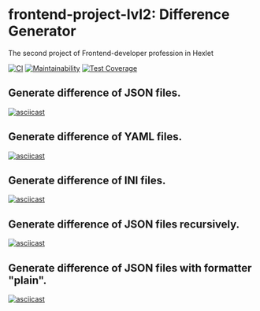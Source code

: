 # frontend-project-lvl2: Difference Generator
The second project of Frontend-developer profession in Hexlet

[![CI](https://github.com/Ni-2/frontend-project-lvl2/workflows/CI/badge.svg?branch=master)](https://github.com/Ni-2/frontend-project-lvl2/actions)
[![Maintainability](https://api.codeclimate.com/v1/badges/a99cda8011210d7b2c77/maintainability)](https://codeclimate.com/github/Ni-2/frontend-project-lvl2/maintainability)
[![Test Coverage](https://api.codeclimate.com/v1/badges/a99cda8011210d7b2c77/test_coverage)](https://codeclimate.com/github/Ni-2/frontend-project-lvl2/test_coverage)


## Generate difference of JSON files.
[![asciicast](https://asciinema.org/a/da6yGgdxMbsRMH0LHlVNwbg6j.svg)](https://asciinema.org/a/da6yGgdxMbsRMH0LHlVNwbg6j)


## Generate difference of YAML files.
[![asciicast](https://asciinema.org/a/YtabF1oE0UgdiBuzFIc5N1WlH.svg)](https://asciinema.org/a/YtabF1oE0UgdiBuzFIc5N1WlH)


## Generate difference of INI files.
[![asciicast](https://asciinema.org/a/p2UEVGp2Pi69zwd4j7dtTaVRm.svg)](https://asciinema.org/a/p2UEVGp2Pi69zwd4j7dtTaVRm)


## Generate difference of JSON files recursively.
[![asciicast](https://asciinema.org/a/CEgnUamzXyO8gTiqFRkaAeNSS.svg)](https://asciinema.org/a/CEgnUamzXyO8gTiqFRkaAeNSS)


## Generate difference of JSON files with formatter "plain".
[![asciicast](https://asciinema.org/a/yqJAiDhTWGAR4FDIdYukTEqP0.svg)](https://asciinema.org/a/yqJAiDhTWGAR4FDIdYukTEqP0)
